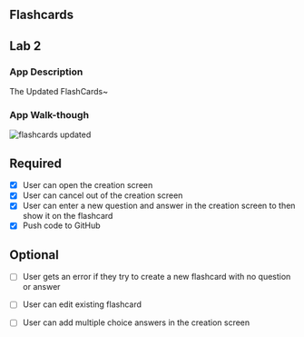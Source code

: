 ## Flashcards

## Lab 2

### App Description
The Updated FlashCards~

### App Walk-though
![flashcards updated](https://user-images.githubusercontent.com/22160959/47948646-0cf7c980-df0b-11e8-93b9-71e4e8728bb0.gif)



## Required
- [x] User can open the creation screen
- [x] User can cancel out of the creation screen
- [x] User can enter a new question and answer in the creation screen to then show it on the flashcard
- [x] Push code to GitHub
## Optional
- [ ] User gets an error if they try to create a new flashcard with no question or answer
- [ ] User can edit existing flashcard
- [ ] User can add multiple choice answers in the creation screen

